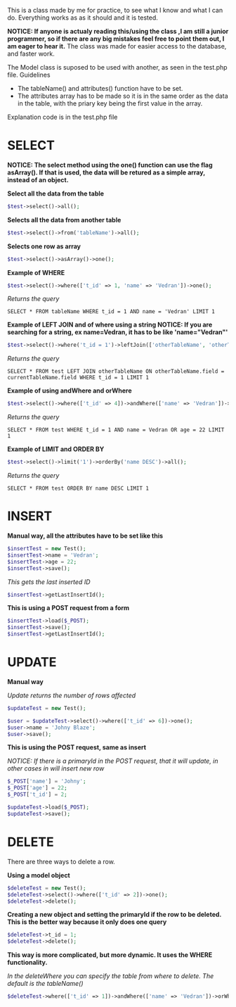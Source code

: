 This is a class made by me for practice, to see what I know and what I can do.
Everything works as as it should and it is tested.

**NOTICE: If anyone is actualy reading this/using the class ,I am still a junior programmer, so if there are any big mistakes feel free to point them out, I am eager to hear it.**
The class was made for easier access to the database, and faster work.


The Model class is suposed to be used with another, as seen in the test.php file. 
Guidelines
- The tableName() and attributes() function have to be set.
- The attributes array has to be made so it is in the same order as the data in the table, with the priary key being the first value in the array.

Explanation code is in the test.php file

# SELECT

**NOTICE: The select method using the one() function can use the flag asArray(). If that is used, the data will be retured as a simple array, instead of an object.**

**Select all the data from the table**
```php
$test->select()->all();
```

**Selects all the data from another table**
```php
$test->select()->from('tableName')->all();
```

**Selects one row as array**
```php
$test->select()->asArray()->one();
```

**Example of WHERE**
```php
$test->select()->where(['t_id' => 1, 'name' => 'Vedran'])->one();
```
*Returns the query*
```mysql
SELECT * FROM tableName WHERE t_id = 1 AND name = 'Vedran' LIMIT 1
```


**Example of LEFT JOIN and of where using a string NOTICE: If you are searching for a string, ex name=Vedran, it has to be like 'name="Vedran"'**
```php 
$test->select()->where('t_id = 1')->leftJoin(['otherTableName', 'otherTableName.field', 'currentTableName.field'])->one();
```
*Returns the query*
```mysql
SELECT * FROM test LEFT JOIN otherTableName ON otherTableName.field = currentTableName.field WHERE t_id = 1 LIMIT 1
```

**Example of using andWhere and orWhere**
```php
$test->select()->where(['t_id' => 4])->andWhere(['name' => 'Vedran'])->orWhere(['age' => 22])->one();
```
*Returns the query*
```mysql
SELECT * FROM test WHERE t_id = 1 AND name = Vedran OR age = 22 LIMIT 1
```


**Example of LIMIT and ORDER BY**
```php
$test->select()->limit('1')->orderBy('name DESC')->all();
```
*Returns the query*
```mysql
SELECT * FROM test ORDER BY name DESC LIMIT 1
```



# INSERT

**Manual way, all the attributes have to be set like this**
```php
$insertTest = new Test();
$insertTest->name = 'Vedran';
$insertTest->age = 22;
$insertTest->save();
```
*This gets the last inserted ID*
```php
$insertTest->getLastInsertId();
```

**This is using a POST request from a form**
```php
$insertTest->load($_POST);
$insertTest->save();
$insertTest->getLastInsertId();
```

# UPDATE

**Manual way**

*Update returns the number of rows affected*
```php
$updateTest = new Test();

$user = $updateTest->select()->where(['t_id' => 6])->one();
$user->name = 'Johny Blaze';
$user->save();
```

**This is using the POST request, same as insert**

*NOTICE: If there is a primaryId in the POST request, that it will update, in other cases in will insert new row*
```php
$_POST['name'] = 'Johny';
$_POST['age'] = 22;
$_POST['t_id'] = 2;

$updateTest->load($_POST);
$updateTest->save();
```


# DELETE

There are three ways to delete a row.

**Using a model object**
```php
$deleteTest = new Test();
$deleteTest->select()->where(['t_id' => 2])->one();
$deleteTest->delete();
```

**Creating a new object and setting the primaryId if the row to be deleted. This is the better way because it only does one query**
```php
$deleteTest->t_id = 1;
$deleteTest->delete();
```

**This way is more complicated, but more dynamic. It uses the WHERE functionality.**

*In the deleteWhere you can specify the table from where to delete. The default is the tableName()*
```php
$deleteTest->where(['t_id' => 1])->andWhere(['name' => 'Vedran'])->orWhere(['age' => 35])->deleteWhere();
```
